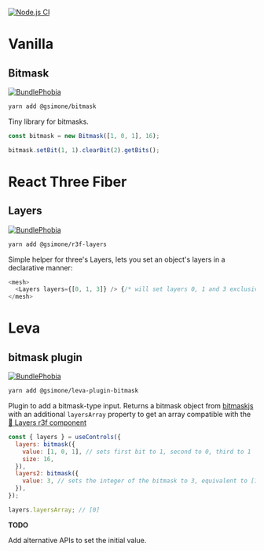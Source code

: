 [![Node.js CI](https://github.com/gsimone/things/actions/workflows/node.js.yml/badge.svg)](https://github.com/gsimone/things/actions/workflows/node.js.yml)

# Vanilla

## Bitmask

[![BundlePhobia](https://badgen.net/bundlephobia/minzip/@gsimone/bitmask)](https://bundlephobia.com/package/@gsimone/bitmask)

```bash
yarn add @gsimone/bitmask
```

Tiny library for bitmasks.

```js
const bitmask = new Bitmask([1, 0, 1], 16);

bitmask.setBit(1, 1).clearBit(2).getBits();
```

# React Three Fiber

## Layers

[![BundlePhobia](https://badgen.net/bundlephobia/minzip/@gsimone/r3f-layers)](https://bundlephobia.com/package/@gsimone/r3f-layers)

```bash
yarn add @gsimone/r3f-layers
```

Simple helper for three's Layers, lets you set an object's layers in a declarative manner:

```js
<mesh>
  <Layers layers={[0, 1, 3]} /> {/* will set layers 0, 1 and 3 exclusively */}
</mesh>
```

# Leva

## bitmask plugin

[![BundlePhobia](https://badgen.net/bundlephobia/minzip/@gsimone/leva-plugin-bitmask)](https://bundlephobia.com/package/@gsimone/leva-plugin-bitmask)

```bash
yarn add @gsimone/leva-plugin-bitmask
```

Plugin to add a bitmask-type input. Returns a bitmask object from [bitmaskjs](https://www.npmjs.com/package/bitmaskjs) with an additional `layersArray` property to get an array compatible with the [🔗 Layers r3f component](https://github.com/gsimone/things#layers)

```js
const { layers } = useControls({
  layers: bitmask({
    value: [1, 0, 1], // sets first bit to 1, second to 0, third to 1
    size: 16,
  }),
  layers2: bitmask({
    value: 3, // sets the integer of the bitmask to 3, equivalent to [1, 1]
  }),
});

layers.layersArray; // [0]
```

**TODO**

Add alternative APIs to set the initial value.
